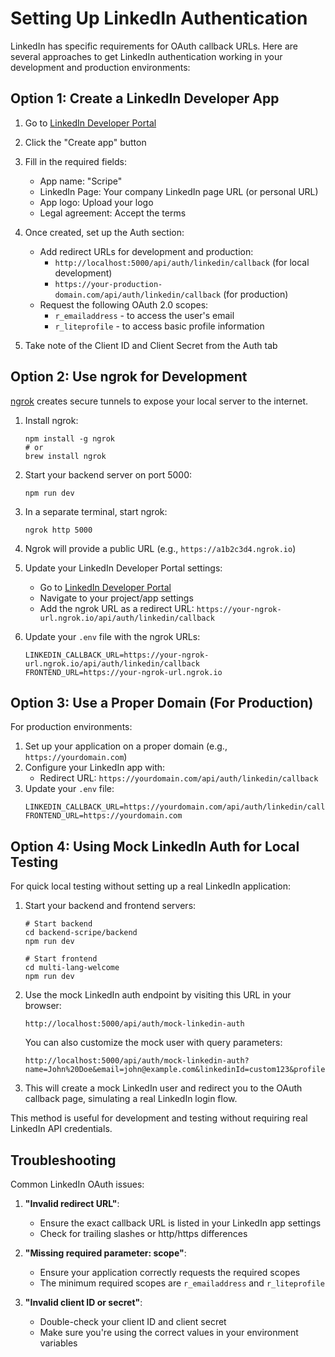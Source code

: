 # Setting Up LinkedIn Authentication

LinkedIn has specific requirements for OAuth callback URLs. Here are several approaches to get LinkedIn authentication working in your development and production environments:

## Option 1: Create a LinkedIn Developer App

1. Go to [LinkedIn Developer Portal](https://www.linkedin.com/developers/apps)
2. Click the "Create app" button
3. Fill in the required fields:
   - App name: "Scripe"
   - LinkedIn Page: Your company LinkedIn page URL (or personal URL)
   - App logo: Upload your logo
   - Legal agreement: Accept the terms

4. Once created, set up the Auth section:
   - Add redirect URLs for development and production:
     - `http://localhost:5000/api/auth/linkedin/callback` (for local development)
     - `https://your-production-domain.com/api/auth/linkedin/callback` (for production)
   - Request the following OAuth 2.0 scopes:
     - `r_emailaddress` - to access the user's email
     - `r_liteprofile` - to access basic profile information

5. Take note of the Client ID and Client Secret from the Auth tab

## Option 2: Use ngrok for Development

[ngrok](https://ngrok.com/) creates secure tunnels to expose your local server to the internet.

1. Install ngrok:
   ```
   npm install -g ngrok
   # or
   brew install ngrok
   ```

2. Start your backend server on port 5000:
   ```
   npm run dev
   ```

3. In a separate terminal, start ngrok:
   ```
   ngrok http 5000
   ```

4. Ngrok will provide a public URL (e.g., `https://a1b2c3d4.ngrok.io`)

5. Update your LinkedIn Developer Portal settings:
   - Go to [LinkedIn Developer Portal](https://www.linkedin.com/developers/apps)
   - Navigate to your project/app settings
   - Add the ngrok URL as a redirect URL: `https://your-ngrok-url.ngrok.io/api/auth/linkedin/callback`

6. Update your `.env` file with the ngrok URLs:
   ```
   LINKEDIN_CALLBACK_URL=https://your-ngrok-url.ngrok.io/api/auth/linkedin/callback
   FRONTEND_URL=https://your-ngrok-url.ngrok.io
   ```

## Option 3: Use a Proper Domain (For Production)

For production environments:

1. Set up your application on a proper domain (e.g., `https://yourdomain.com`)
2. Configure your LinkedIn app with:
   - Redirect URL: `https://yourdomain.com/api/auth/linkedin/callback`
3. Update your `.env` file:
   ```
   LINKEDIN_CALLBACK_URL=https://yourdomain.com/api/auth/linkedin/callback
   FRONTEND_URL=https://yourdomain.com
   ```

## Option 4: Using Mock LinkedIn Auth for Local Testing

For quick local testing without setting up a real LinkedIn application:

1. Start your backend and frontend servers:
   ```
   # Start backend
   cd backend-scripe/backend
   npm run dev
   
   # Start frontend
   cd multi-lang-welcome
   npm run dev
   ```

2. Use the mock LinkedIn auth endpoint by visiting this URL in your browser:
   ```
   http://localhost:5000/api/auth/mock-linkedin-auth
   ```
   
   You can also customize the mock user with query parameters:
   ```
   http://localhost:5000/api/auth/mock-linkedin-auth?name=John%20Doe&email=john@example.com&linkedinId=custom123&profileImage=https://example.com/image.jpg
   ```

3. This will create a mock LinkedIn user and redirect you to the OAuth callback page, simulating a real LinkedIn login flow.

This method is useful for development and testing without requiring real LinkedIn API credentials.

## Troubleshooting

Common LinkedIn OAuth issues:

1. **"Invalid redirect URL"**:
   - Ensure the exact callback URL is listed in your LinkedIn app settings
   - Check for trailing slashes or http/https differences

2. **"Missing required parameter: scope"**:
   - Ensure your application correctly requests the required scopes
   - The minimum required scopes are `r_emailaddress` and `r_liteprofile`

3. **"Invalid client ID or secret"**:
   - Double-check your client ID and client secret
   - Make sure you're using the correct values in your environment variables 